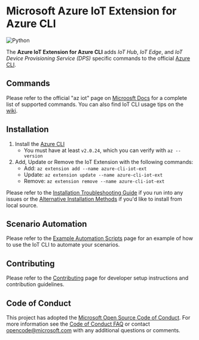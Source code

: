 # Microsoft Azure IoT Extension for Azure CLI

![Python](https://img.shields.io/pypi/pyversions/azure-cli.svg?maxAge=2592000)

The **Azure IoT Extension for Azure CLI** adds _IoT Hub_, _IoT Edge_, and _IoT Device Provisioning Service (DPS)_ specific commands to the official [Azure CLI](https://docs.microsoft.com/en-us/cli/azure).

## Commands
Please refer to the official "az iot" page on [Microosft Docs](https://docs.microsoft.com/en-us/cli/azure/ext/azure-cli-iot-ext) for a complete list of supported commands.  You can also find IoT CLI usage tips on the [wiki](https://github.com/Azure/azure-iot-cli-extension/wiki/Tips).

## Installation

1. Install the [Azure CLI](https://docs.microsoft.com/en-us/cli/azure/install-azure-cli)
    - You must have at least `v2.0.24`, which you can verify with `az --version`
1. Add, Update or Remove the IoT Extension with the following commands:
    - Add: `az extension add --name azure-cli-iot-ext`
    - Update: `az extension update --name azure-cli-iot-ext`
    - Remove: `az extension remove --name azure-cli-iot-ext`

Please refer to the [Installation Troubleshooting Guide](docs/install-help.md) if you run into any issues or the [Alternative Installation Methods](docs/alt-install-methods.md) if you'd like to install from local source.

## Scenario Automation
Please refer to the [Example Automation Scripts](docs/scenario-automation.md) page for an example of how to use the IoT CLI to automate your scenarios.

## Contributing
Please refer to the [Contributing](contributing.md) page for developer setup instructions and contribution guidelines.


## Code of Conduct
This project has adopted the [Microsoft Open Source Code of Conduct](https://opensource.microsoft.com/codeofconduct/).
For more information see the [Code of Conduct FAQ](https://opensource.microsoft.com/codeofconduct/faq/) or
contact [opencode@microsoft.com](mailto:opencode@microsoft.com) with any additional questions or comments.
